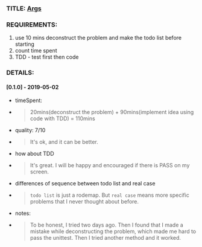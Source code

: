 ### TITLE: [Args](http://codingdojo.org/kata/Args/)

### REQUIREMENTS:
1. use 10 mins deconstruct the problem and make the todo list before starting
2. count time spent
3. TDD - test first then code

### DETAILS:
#### [0.1.0] - 2019-05-02
* timeSpent:
* > 20mins(deconstruct the problem) + 90mins(implement idea using code with TDD) = 110mins
* quality: 7/10
* > It's ok, and it can be better.
* how about TDD
* > It's great. I will be happy and encouraged if there is PASS on my screen.
* differences of sequence between todo list and real case
* > `todo list` is just a rodemap. But `real case` means more specific problems that I never thought about before.
* notes:
* > To be honest, I tried two days ago. Then I found that I made a mistake while deconstructing the problem, which made me hard to pass the unittest. Then I tried another method and it worked.

